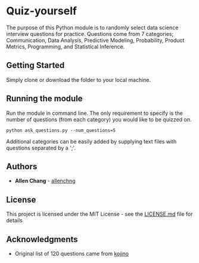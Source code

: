 # Quiz-yourself

The purpose of this Python module is to randomly select data science interview questions for
practice. Questions come from 7 categories; Communication, Data Analysis, Predictive Modeling,
Probability, Product Metrics, Programming, and Statistical Inference.

## Getting Started

Simply clone or download the folder to your local machine. 

## Running the module

Run the module in command line. The only requirement to specify is the number of questions (from each category) you would like to be quizzed on. 

```
python ask_questions.py --num_questions=5
```

Additional categories can be easily added by supplying text files with questions separated by
a ';'.

## Authors

* **Allen Chang** - [allenchng](https://github.com/allenchng)

## License

This project is licensed under the MIT License - see the [LICENSE.md](LICENSE.md) file for details

## Acknowledgments

* Original list of 120 questions came from [kojino](https://github.com/kojino/120-Data-Science-Interview-Questions)
